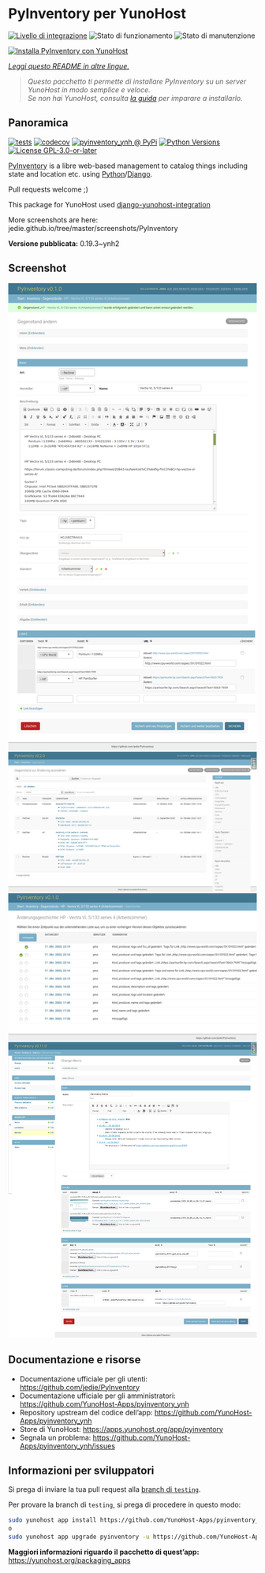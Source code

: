 <!--
N.B.: Questo README è stato automaticamente generato da <https://github.com/YunoHost/apps/tree/master/tools/readme_generator>
NON DEVE essere modificato manualmente.
-->

# PyInventory per YunoHost

[![Livello di integrazione](https://dash.yunohost.org/integration/pyinventory.svg)](https://dash.yunohost.org/appci/app/pyinventory) ![Stato di funzionamento](https://ci-apps.yunohost.org/ci/badges/pyinventory.status.svg) ![Stato di manutenzione](https://ci-apps.yunohost.org/ci/badges/pyinventory.maintain.svg)

[![Installa PyInventory con YunoHost](https://install-app.yunohost.org/install-with-yunohost.svg)](https://install-app.yunohost.org/?app=pyinventory)

*[Leggi questo README in altre lingue.](./ALL_README.md)*

> *Questo pacchetto ti permette di installare PyInventory su un server YunoHost in modo semplice e veloce.*  
> *Se non hai YunoHost, consulta [la guida](https://yunohost.org/install) per imparare a installarlo.*

## Panoramica

[![tests](https://github.com/YunoHost-Apps/pyinventory_ynh/actions/workflows/tests.yml/badge.svg?branch=main)](https://github.com/YunoHost-Apps/pyinventory_ynh/actions/workflows/tests.yml)
[![codecov](https://codecov.io/github/jedie/pyinventory_ynh/branch/main/graph/badge.svg)](https://app.codecov.io/github/jedie/pyinventory_ynh)
[![pyinventory_ynh @ PyPi](https://img.shields.io/pypi/v/pyinventory_ynh?label=pyinventory_ynh%20%40%20PyPi)](https://pypi.org/project/pyinventory_ynh/)
[![Python Versions](https://img.shields.io/pypi/pyversions/pyinventory_ynh)](https://github.com/YunoHost-Apps/pyinventory_ynh/blob/main/pyproject.toml)
[![License GPL-3.0-or-later](https://img.shields.io/pypi/l/pyinventory_ynh)](https://github.com/YunoHost-Apps/pyinventory_ynh/blob/main/LICENSE)

[PyInventory](https://github.com/jedie/PyInventory) is a libre web-based management to catalog things including state and location etc. using [Python](https://www.python.org/)/[Django](https://www.djangoproject.com/).

Pull requests welcome ;)

This package for YunoHost used [django-yunohost-integration](https://github.com/YunoHost-Apps/django_yunohost_integration)

More screenshots are here: jedie.github.io/tree/master/screenshots/PyInventory


**Versione pubblicata:** 0.19.3~ynh2

## Screenshot

![Screenshot di PyInventory](./doc/screenshots/pyinventory_v010_screenshot_2.png)
![Screenshot di PyInventory](./doc/screenshots/pyinventory_v020_screenshot_1.png)
![Screenshot di PyInventory](./doc/screenshots/pyinventory_v010_screenshot_3.png)
![Screenshot di PyInventory](./doc/screenshots/pyinventory_v0110_screenshot_memo_1.png)

## Documentazione e risorse

- Documentazione ufficiale per gli utenti: <https://github.com/jedie/PyInventory>
- Documentazione ufficiale per gli amministratori: <https://github.com/YunoHost-Apps/pyinventory_ynh>
- Repository upstream del codice dell’app: <https://github.com/YunoHost-Apps/pyinventory_ynh>
- Store di YunoHost: <https://apps.yunohost.org/app/pyinventory>
- Segnala un problema: <https://github.com/YunoHost-Apps/pyinventory_ynh/issues>

## Informazioni per sviluppatori

Si prega di inviare la tua pull request alla [branch di `testing`](https://github.com/YunoHost-Apps/pyinventory_ynh/tree/testing).

Per provare la branch di `testing`, si prega di procedere in questo modo:

```bash
sudo yunohost app install https://github.com/YunoHost-Apps/pyinventory_ynh/tree/testing --debug
o
sudo yunohost app upgrade pyinventory -u https://github.com/YunoHost-Apps/pyinventory_ynh/tree/testing --debug
```

**Maggiori informazioni riguardo il pacchetto di quest’app:** <https://yunohost.org/packaging_apps>
